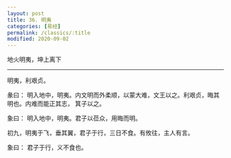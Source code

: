 ```yaml
---
layout: post
title: 36. 明夷
categories: [易经]
permalink: /classics/:title
modified: 2020-09-02
---
```


地火明夷，坤上离下

---

明夷，利艰贞。

彖曰： 明入地中，明夷。内文明而外柔顺，以蒙大难，文王以之。利艰贞，晦其明也。内难而能正其志，
箕子以之。

象曰： 明入地中，明夷。君子以莅众，用晦而明。

初九，明夷于飞，垂其翼，君子于行，三日不食。有攸往，主人有言。

象曰： 君子于行，义不食也。